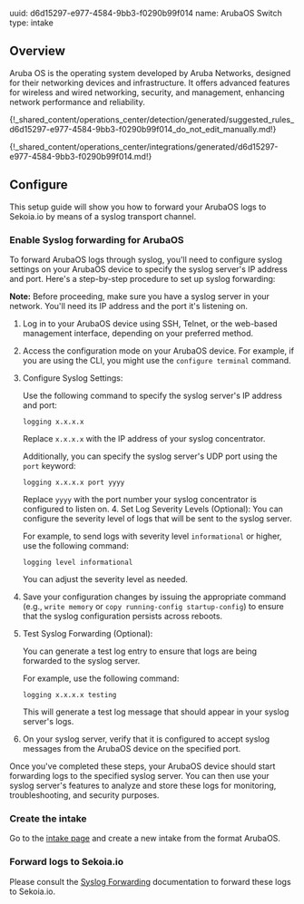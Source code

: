 uuid: d6d15297-e977-4584-9bb3-f0290b99f014
name: ArubaOS Switch
type: intake

## Overview

Aruba OS is the operating system developed by Aruba Networks, designed for their networking devices and infrastructure. It offers advanced features for wireless and wired networking, security, and management, enhancing network performance and reliability.

{!_shared_content/operations_center/detection/generated/suggested_rules_d6d15297-e977-4584-9bb3-f0290b99f014_do_not_edit_manually.md!}

{!_shared_content/operations_center/integrations/generated/d6d15297-e977-4584-9bb3-f0290b99f014.md!}

## Configure

This setup guide will show you how to forward your ArubaOS logs to Sekoia.io by means of a syslog transport channel.

### Enable Syslog forwarding for ArubaOS

To forward ArubaOS logs through syslog, you'll need to configure syslog settings on your ArubaOS device to specify the syslog server's IP address and port. Here's a step-by-step procedure to set up syslog forwarding:

**Note:** Before proceeding, make sure you have a syslog server in your network. You'll need its IP address and the port it's listening on.

1. Log in to your ArubaOS device using SSH, Telnet, or the web-based management interface, depending on your preferred method.
2. Access the configuration mode on your ArubaOS device. For example, if you are using the CLI, you might use the `configure terminal` command.
3. Configure Syslog Settings:

	Use the following command to specify the syslog server's IP address and port:
	```
	logging x.x.x.x
	```
	Replace `x.x.x.x` with the IP address of your syslog concentrator.

	Additionally, you can specify the syslog server's UDP port using the `port` keyword:
	```
	logging x.x.x.x port yyyy
	```
	Replace `yyyy` with the port number your syslog concentrator is configured to listen on.
	4. Set Log Severity Levels (Optional): You can configure the severity level of logs that will be sent to the syslog server.

	For example, to send logs with severity level `informational` or higher, use the following command:
	```
	logging level informational
	```

	You can adjust the severity level as needed.

4. Save your configuration changes by issuing the appropriate command (e.g., `write memory` or `copy running-config startup-config`) to ensure that the syslog configuration persists across reboots.
5. Test Syslog Forwarding (Optional):

	You can generate a test log entry to ensure that logs are being forwarded to the syslog server.

	For example, use the following command:
	```
	logging x.x.x.x testing
	```
	This will generate a test log message that should appear in your syslog server's logs.

6. On your syslog server, verify that it is configured to accept syslog messages from the ArubaOS device on the specified port.


Once you've completed these steps, your ArubaOS device should start forwarding logs to the specified syslog server. You can then use your syslog server's features to analyze and store these logs for monitoring, troubleshooting, and security purposes.


### Create the intake

Go to the [intake page](https://app.sekoia.io/operations/intakes) and create a new intake from the format ArubaOS.

### Forward logs to Sekoia.io

Please consult the [Syslog Forwarding](../../../ingestion_methods/sekoiaio_forwarder/) documentation to forward these logs to Sekoia.io.
